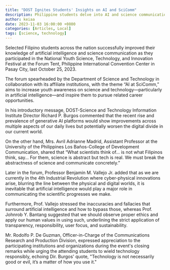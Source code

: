 ```yaml
---
title: "DOST Ignites Students' Insights on AI and SciComm"
description: Philippine students delve into AI and science communication. Is it a leap forward or just another tech trend?
author: keiaa
date: 2023-11-03 16:00:00 +0800
categories: [Articles, Local]
tags: [science, technology]
---
```


Selected Filipino students across the nation successfully improved their knowledge of artificial intelligence and science communication as they participated in the National Youth Science, Technology, and Innovation Festival at the Forum Tent, Philippine International Convention Center in Pasay City, last October 25, 2023.

The forum spearheaded by the Department of Science and Technology in collaboration with its affiliate institutions, with the theme “AI at SciComm,” aims to increase youth awareness on science and technology—particularly in artificial intelligence—and inspire them to pursue related career opportunities.

In his introductory message, DOST-Science and Technology Information Institute Director Richard P. Burgos commented that the recent rise and prevalence of generative AI platforms would show improvements across multiple aspects of our daily lives but potentially worsen the digital divide in our current world.

On the other hand, Mrs. Avril Adrianne Madrid, Assistant Professor at the University of the Philippines Los Baños-College of Development Communication, shared that “What scientists think of… is not what Filipinos think, say… For them, science is abstract but tech is real. We must break the abstractness of science and communicate concretely.”

Later in the forum, Professor Benjamin M. Vallejo Jr. added that as we are currently in the 4th Industrial Revolution where cyber-physical innovations arise, blurring the line between the physical and digital worlds, it is inevitable that artificial intelligence would play a major role in communicating the scientific progresses we make.

Furthermore, Prof. Vallejo stressed the inaccuracies and fallacies that surround artificial intelligence and how to bypass those, whereas Prof. Johnrob Y. Bantang suggested that we should observe proper ethics and apply our human values in using such, underlining the strict application of transparency, responsibility, user focus, and sustainability.

Mr. Rodolfo P. De Guzman, Officer-in-Charge of the Communications Research and Production Division, expressed appreciation to the participating institutions and organizations during the event's closing remarks while urging the attending students to wield technology responsibly, echoing Dir. Burgos' quote, "Technology is not necessarily good or evil, it’s a matter of how you use it."
